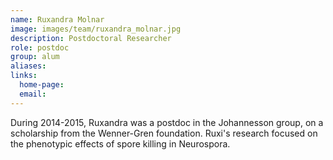 ```yaml
---
name: Ruxandra Molnar
image: images/team/ruxandra_molnar.jpg
description: Postdoctoral Researcher
role: postdoc
group: alum
aliases:
links:
  home-page:
  email: 
---
```


During 2014-2015, Ruxandra was a postdoc in the Johannesson group, on a scholarship from the Wenner-Gren foundation. Ruxi's research focused on the phenotypic effects of spore killing in Neurospora.